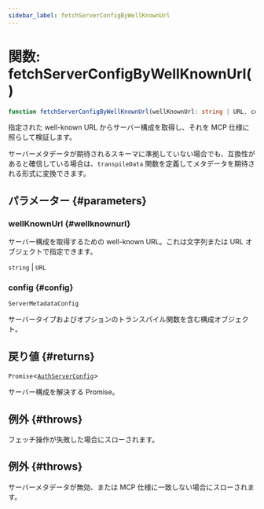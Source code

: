 ```yaml
---
sidebar_label: fetchServerConfigByWellKnownUrl
---
```


# 関数: fetchServerConfigByWellKnownUrl()

```ts
function fetchServerConfigByWellKnownUrl(wellKnownUrl: string | URL, config: ServerMetadataConfig): Promise<AuthServerConfig>;
```

指定された well-known URL からサーバー構成を取得し、それを MCP 仕様に照らして検証します。

サーバーメタデータが期待されるスキーマに準拠していない場合でも、互換性があると確信している場合は、`transpileData` 関数を定義してメタデータを期待される形式に変換できます。

## パラメーター {#parameters}

### wellKnownUrl {#wellknownurl}

サーバー構成を取得するための well-known URL。これは文字列または URL オブジェクトで指定できます。

`string` | `URL`

### config {#config}

`ServerMetadataConfig`

サーバータイプおよびオプションのトランスパイル関数を含む構成オブジェクト。

## 戻り値 {#returns}

`Promise`\<[`AuthServerConfig`](/references/js/type-aliases/AuthServerConfig.md)\>

サーバー構成を解決する Promise。

## 例外 {#throws}

フェッチ操作が失敗した場合にスローされます。

## 例外 {#throws}

サーバーメタデータが無効、または MCP 仕様に一致しない場合にスローされます。
